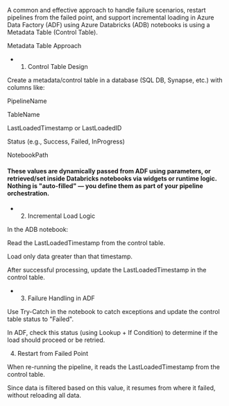 A common and effective approach to handle failure scenarios, restart pipelines from the failed point, and support incremental loading in Azure Data Factory (ADF) using Azure Databricks (ADB) notebooks is using a Metadata Table (Control Table).

Metadata Table Approach

- 1. Control Table Design

Create a metadata/control table in a database (SQL DB, Synapse, etc.) with columns like:

PipelineName

TableName

LastLoadedTimestamp or LastLoadedID

Status (e.g., Success, Failed, InProgress)

NotebookPath

#### These values are dynamically passed from ADF using parameters, or retrieved/set inside Databricks notebooks via widgets or runtime logic. Nothing is "auto-filled" — you define them as part of your pipeline orchestration.

- 2. Incremental Load Logic

In the ADB notebook:

Read the LastLoadedTimestamp from the control table.

Load only data greater than that timestamp.

After successful processing, update the LastLoadedTimestamp in the control table.


- 3. Failure Handling in ADF

Use Try-Catch in the notebook to catch exceptions and update the control table status to "Failed".

In ADF, check this status (using Lookup + If Condition) to determine if the load should proceed or be retried.


4. Restart from Failed Point

When re-running the pipeline, it reads the LastLoadedTimestamp from the control table.

Since data is filtered based on this value, it resumes from where it failed, without reloading all data.


